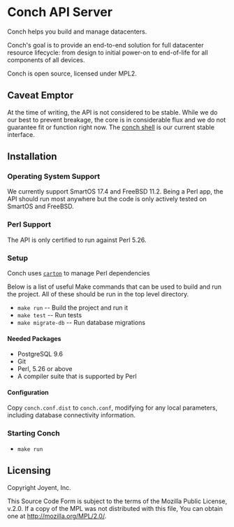 # Conch API Server

Conch helps you build and manage datacenters.

Conch's goal is to provide an end-to-end solution for full datacenter resource
lifecycle: from design to initial power-on to end-of-life for all components of
all devices.

Conch is open source, licensed under MPL2.

## Caveat Emptor

At the time of writing, the API is not considered to be stable. While we do our
best to prevent breakage, the core is in considerable flux and we do not
guarantee fit or function right now. The [conch
shell](https://github.com/joyent/conch-shell) is our current stable interface.

## Installation

### Operating System Support

We currently support SmartOS 17.4 and FreeBSD 11.2. Being a Perl app, the API
should run most anywhere but the code is only actively tested on SmartOS and
FreeBSD.

### Perl Support

The API is only certified to run against Perl 5.26.

### Setup

Conch uses [`carton`](https://metacpan.org/pod/Carton) to manage Perl
dependencies

Below is a list of useful Make commands that can be used to build and run the
project. All of these should be run in the top level directory.

* `make run` -- Build the project and run it
* `make test` -- Run tests
* `make migrate-db` -- Run database migrations

#### Needed Packages

* PostgreSQL 9.6
* Git
* Perl, 5.26 or above
* A compiler suite that is supported by Perl

#### Configuration

Copy `conch.conf.dist` to `conch.conf`, modifying for any local parameters,
including database connectivity information.

### Starting Conch

* `make run`

## Licensing

Copyright Joyent, Inc.

This Source Code Form is subject to the terms of the Mozilla Public License,
v.2.0. If a copy of the MPL was not distributed with this file, You can obtain
one at http://mozilla.org/MPL/2.0/.


